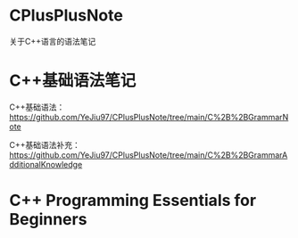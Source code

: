 # CPlusPlusNote
关于C++语言的语法笔记

# C++基础语法笔记

C++基础语法：https://github.com/YeJiu97/CPlusPlusNote/tree/main/C%2B%2BGrammarNote

C++基础语法补充：https://github.com/YeJiu97/CPlusPlusNote/tree/main/C%2B%2BGrammarAdditionalKnowledge

# C++ Programming Essentials for Beginners
